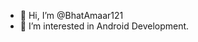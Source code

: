 - 👋 Hi, I’m @BhatAmaar121
- 👀 I’m interested in Android Development.

<!---
BhatAmaar121/BhatAmaar121 is a ✨ special ✨ repository because its `README.md` (this file) appears on your GitHub profile.
You can click the Preview link to take a look at your changes.
--->
